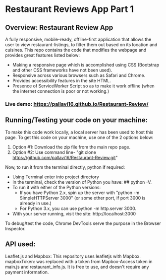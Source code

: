 # Restaurant Reviews App Part 1

## Overview: Restaurant Review App
A fully responsive, mobile-ready, offline-first application that allows the user to view restaurant-listings, to filter them out based on its location and cuisines.
This repo contains the code that modifies the webpage and provides great features listed below:
- Making a responsive page which is accomplished using CSS  (Bootstrap and other CSS frameworks have not been used).
- Responsive across various browsers such as Safari and Chrome.
- Provides accessibility features in the site HTML.
- Presence of ServiceWorker Script so as to make it work offline (when the internet connection is poor or not working.)


### Live demo: https://pallavi16.github.io/Restaurant-Review/ 

## Running/Testing your code on your machine:

To make this code work locally, a local server has been used to host this page.
To get this code on your machine, use one of the 2 options below:
1. Option #1: Download the zip file from the main repo page.
2. Option #2: Use command line- "git clone https://github.com/pallavi16/Restaurant-Review.git" 

Now, to run it from the terminal directly, python if required:
- Using Terminal enter into project directory
- In the terminal, check the version of Python you have: ## python -V.
- To run it with either of the Python versions:
  - If you have Python 2.x, spin up the server with "python -m SimpleHTTPServer 3000" (or some other port, if port 3000 is already in use.)
  - For Python 3.x, you can use python -m http.server 3000.
- With your server running, visit the site: http://localhost:3000

To debug/test the code, Chrome DevTools serve the purpose in the Browser Inspector.

## API used:
Leaflet.js and Mapbox:
This repository uses leafletjs with Mapbox. mapboxToken: was replaced with a token from Mapbox-Access token in main.js and restaurant_info.js. It is free to use, and doesn't require any payment information.
